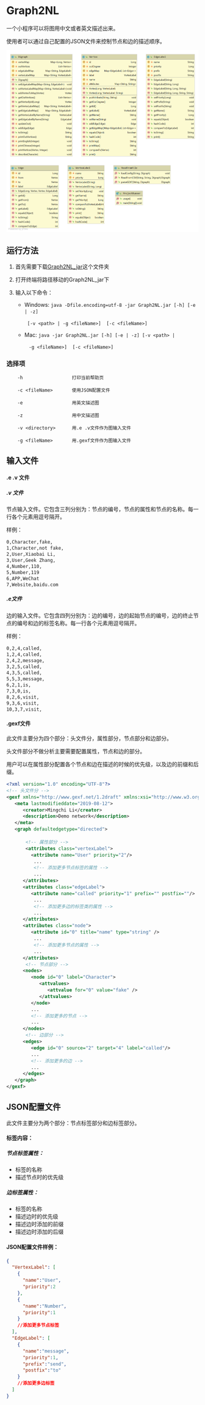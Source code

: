 

# Graph2NL

一个小程序可以将图用中文或者英文描述出来。

使用者可以通过自己配置的JSON文件来控制节点和边的描述顺序。

![](diagrams/uml.png)

## 运行方法
1. 首先需要下载[Graph2NL_jar](https://github.com/LMCNN/Graph2NL/tree/master/classes/artifacts/Graph2NL_jar)这个文件夹

2. 打开终端将路径移动的Graph2NL_jar下

3. 输入以下命令：

   - Windows:  `java -Dfile.encoding=utf-8 -jar Graph2NL.jar [-h] [-e | -z]`

     ​					` [-v <path> | -g <fileName>]  [-c <fileName>]`

   - Mac:      `java -jar Graph2NL.jar [-h] [-e | -z] [-v <path> |`

     ​				` -g <fileName>]  [-c <fileName>]`

### 选择项

        -h                  打印当前帮助页
    
        -c <fileName>       使用JSON配置文件
    
        -e                  用英文描述图
    
        -z                  用中文描述图
    
        -v <directory>      用.e .v文件作为图输入文件
    
        -g <fileName>       用.gexf文件作为图输入文件


## 输入文件

#### .e .v 文件

##### .v 文件

节点输入文件。它包含三列分别为：节点的编号，节点的属性和节点的名称。每一行各个元素用逗号隔开。

样例：

```
0,Character,fake,
1,Character,not fake,
2,User,Xiaobai Li,
3,User,Geek Zhang,
4,Number,110,
5,Number,119
6,APP,WeChat
7,Website,baidu.com
```

##### .e文件

边的输入文件。它包含四列分别为：边的编号，边的起始节点的编号，边的终止节点的编号和边的标签名称。每一行各个元素用逗号隔开。

样例：

```
0,2,4,called,
1,2,4,called,
2,4,2,message,
3,2,5,called,
4,3,5,called,
5,5,3,message,
6,2,1,is,
7,3,0,is,
8,2,6,visit,
9,3,6,visit,
10,3,7,visit,
```

#### .gexf文件

此文件主要分为四个部分：头文件分，属性部分，节点部分和边部分。

头文件部分不做分析主要需要配置属性，节点和边的部分。

用户可以在属性部分配置各个节点和边在描述的时候的优先级，以及边的前缀和后缀。

```xml
<?xml version="1.0" encoding="UTF-8"?>
<!-- 头文件分 -->
<gexf xmlns="http://www.gexf.net/1.2draft" xmlns:xsi="http://www.w3.org/2001/XMLSchema-instance" xsi:schemaLocation="http://www.gexf.net/1.2draft http://www.gexf.net/1.2draft/gexf.xsd" version="1.2">
   <meta lastmodifieddate="2019-08-12">
      <creator>Mingchi Li</creator>
      <description>Demo network</description>
   </meta>
   <graph defaultedgetype="directed">
       
       <!-- 属性部分 -->
       <attributes class="vertexLabel">
         <attribute name="User" priority="2"/>
          ...
          <!-- 添加更多节点标签的属性 -->
          ...
      </attributes>
      <attributes class="edgeLabel">
         <attribute name="called" priority="1" prefix="" postfix=""/>
          ...
          <!-- 添加更多边的标签类的属性 -->
          ...
      </attributes>
      <attributes class="node">
         <attribute id="0" title="name" type="string" />
          ...
          <!-- 添加更多节点的属性 -->
          ...
      </attributes>
       <!-- 节点部分 -->
      <nodes>
         <node id="0" label="Character">
            <attvalues>
               <attvalue for="0" value="fake" />
            </attvalues>
         </node>
         ...
         <!-- 添加更多的节点 -->
         ...
      </nodes>
       <!-- 边部分 -->
      <edges>
         <edge id="0" source="2" target="4" label="called"/>
         ...
         <!-- 添加更多的边 -->
         ...
      </edges>
   </graph>
</gexf>
```

## JSON配置文件

此文件主要分为两个部分：节点标签部分和边标签部分。

#### 标签内容：

##### 节点标签属性：

- 标签的名称
- 描述节点时的优先级

##### 边标签属性：

- 标签的名称
- 描述边时的优先级
- 描述边时添加的前缀
- 描述边时添加的后缀

#### JSON配置文件样例：

```json
{
  "VertexLabel": [
    {
      "name":"User",
      "priority":2
    },
    {
      "name":"Number",
      "priority":1
    }
    //添加更多节点标签
  ],
  "EdgeLabel": [
    {
      "name":"message",
      "priority":1,
      "prefix":"send",
      "postfix":"to"
    }
    //添加更多边标签
  ]
}
```

